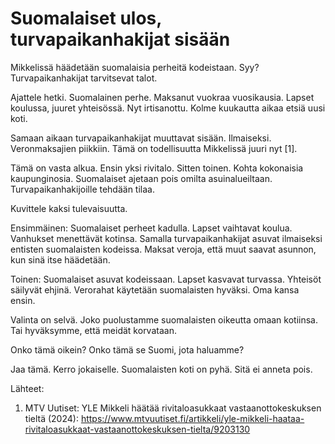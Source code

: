 # Suomalaiset ulos, turvapaikanhakijat sisään

Mikkelissä häädetään suomalaisia perheitä kodeistaan. Syy? Turvapaikanhakijat tarvitsevat talot.

Ajattele hetki. Suomalainen perhe. Maksanut vuokraa vuosikausia. Lapset koulussa, juuret yhteisössä. Nyt irtisanottu. Kolme kuukautta aikaa etsiä uusi koti.

Samaan aikaan turvapaikanhakijat muuttavat sisään. Ilmaiseksi. Veronmaksajien piikkiin. Tämä on todellisuutta Mikkelissä juuri nyt [1].

Tämä on vasta alkua. Ensin yksi rivitalo. Sitten toinen. Kohta kokonaisia kaupunginosia. Suomalaiset ajetaan pois omilta asuinalueiltaan. Turvapaikanhakijoille tehdään tilaa.

Kuvittele kaksi tulevaisuutta.

Ensimmäinen: Suomalaiset perheet kadulla. Lapset vaihtavat koulua. Vanhukset menettävät kotinsa. Samalla turvapaikanhakijat asuvat ilmaiseksi entisten suomalaisten kodeissa. Maksat veroja, että muut saavat asunnon, kun sinä itse häädetään.

Toinen: Suomalaiset asuvat kodeissaan. Lapset kasvavat turvassa. Yhteisöt säilyvät ehjinä. Verorahat käytetään suomalaisten hyväksi. Oma kansa ensin.

Valinta on selvä. Joko puolustamme suomalaisten oikeutta omaan kotiinsa. Tai hyväksymme, että meidät korvataan.

Onko tämä oikein? Onko tämä se Suomi, jota haluamme?

Jaa tämä. Kerro jokaiselle. Suomalaisten koti on pyhä. Sitä ei anneta pois.

Lähteet:
1. MTV Uutiset: YLE Mikkeli häätää rivitaloasukkaat vastaanottokeskuksen tieltä (2024): https://www.mtvuutiset.fi/artikkeli/yle-mikkeli-haataa-rivitaloasukkaat-vastaanottokeskuksen-tielta/9203130